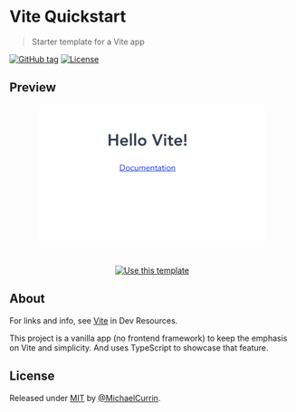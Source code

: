 # Vite Quickstart
> Starter template for a Vite app

[![GitHub tag](https://img.shields.io/github/tag/MichaelCurrin/vite-quickstart?include_prereleases=&sort=semver&color=blue)](https://github.com/MichaelCurrin/vite-quickstart/releases/)
[![License](https://img.shields.io/badge/License-MIT-blue)](#license)


## Preview

<div align="center">
    <img src="/sample.png" alt="Sample screenshot" width="400">
</div>

<br>

<div align="center">

[![Use this template](https://img.shields.io/badge/Generate-Use_this_template-2ea44f?style=for-the-badge)](https://github.com/MichaelCurrin/vite-quickstart/generate)

</div>



## About

For links and info, see [Vite](https://michaelcurrin.github.io/dev-resources/resources/javascript/packages/vite/) in Dev Resources.

This project is a vanilla app (no frontend framework) to keep the emphasis on Vite and simplicity. And uses TypeScript to showcase that feature.


## License

Released under [MIT](/LICENSE) by [@MichaelCurrin](https://github.com/MichaelCurrin).
